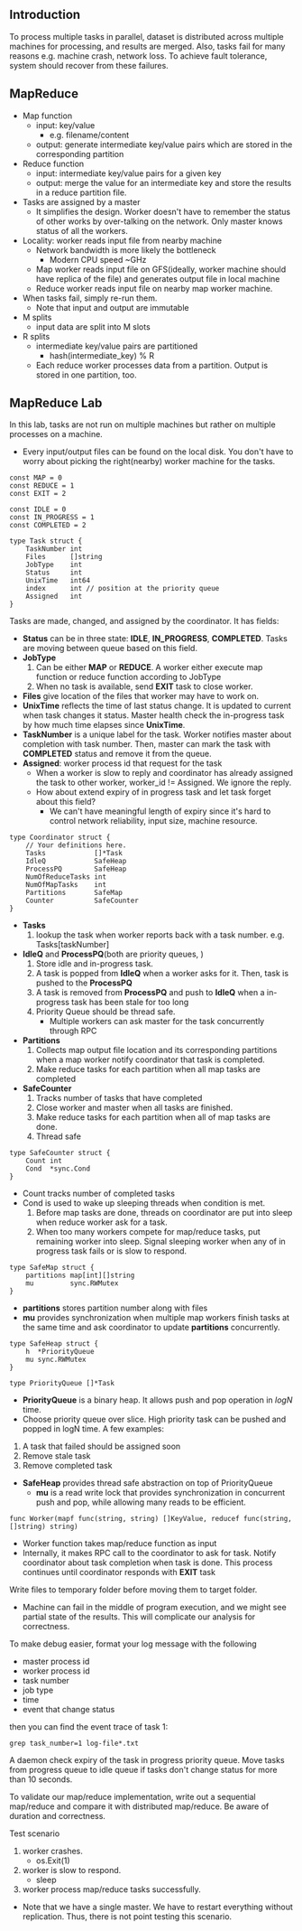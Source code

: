 ## Introduction
To process multiple tasks in parallel, dataset is distributed across multiple machines for processing, and results are merged. Also, tasks fail for many reasons e.g. machine crash, network loss. To achieve fault tolerance, system should recover from these failures.

## MapReduce ##
- Map function
    - input: key/value
        - e.g. filename/content
    - output: generate intermediate key/value pairs which are stored in the corresponding partition
- Reduce function
    - input: intermediate key/value pairs for a given key
    - output: merge the value for an intermediate key and store the results in a reduce partition file.
- Tasks are assigned by a master
    - It simplifies the design. Worker doesn't have to remember the status of other works by over-talking on the network. Only master knows status of all the workers.
- Locality: worker reads input file from nearby machine
    - Network bandwidth is more likely the bottleneck
        - Modern CPU speed ~GHz
    - Map worker reads input file on GFS(ideally, worker machine should have replica of the file) and generates output file in local machine
    - Reduce worker reads input file on nearby map worker machine.
- When tasks fail, simply re-run them.
    - Note that input and output are immutable
- M splits
    - input data are split into M slots
- R splits
    - intermediate key/value pairs are partitioned
        - hash(intermediate_key) % R
    - Each reduce worker processes data from a partition. Output is stored in one partition, too.

## MapReduce Lab ##

In this lab, tasks are not run on multiple machines but rather on multiple processes on a machine.
- Every input/output files can be found on the local disk. You don't have to worry about picking the right(nearby) worker machine for the tasks.

```golang
const MAP = 0
const REDUCE = 1
const EXIT = 2

const IDLE = 0
const IN_PROGRESS = 1
const COMPLETED = 2

type Task struct {
	TaskNumber int
	Files      []string
	JobType    int
	Status     int
	UnixTime   int64
	index      int // position at the priority queue
	Assigned   int
}
```
Tasks are made, changed, and assigned by the coordinator. It has fields:
- **Status** can be in three state: **IDLE**, **IN_PROGRESS**, **COMPLETED**. Tasks are moving between queue based on this field.
- **JobType**
    1. Can be either **MAP** or **REDUCE**. A worker either execute map function or reduce function according to JobType
    2. When no task is available, send **EXIT** task to close worker.
- **Files** give location of the files that  worker may have to work on.
- **UnixTime** reflects the time of last status change. It is updated to current when task changes it status. Master health check the in-progress task by how much time elapses since **UnixTime**.
- **TaskNumber** is a unique label for the task. Worker notifies master about completion with task number. Then, master can mark the task with **COMPLETED** status and remove it from the queue.
- **Assigned**: worker process id that request for the task
    - When a worker is slow to reply and coordinator has already assigned the task to other worker, worker_id != Assigned. We ignore the reply.
    - How about extend expiry of in progress task and let task forget about this field?
        - We can't have meaningful length of expiry since it's hard to control network reliability, input size, machine resource.

```golang
type Coordinator struct {
	// Your definitions here.
	Tasks            []*Task
	IdleQ            SafeHeap
	ProcessPQ        SafeHeap
	NumOfReduceTasks int
	NumOfMapTasks    int
	Partitions       SafeMap
	Counter          SafeCounter
}
```
- **Tasks**
    1. lookup the task when worker reports back with a task number. e.g. Tasks[taskNumber]
- **IdleQ** and **ProcessPQ**(both are priority queues, )
    1. Store idle and in-progress task.
    2. A task is popped from **IdleQ** when a worker asks for it. Then, task is pushed to the **ProcessPQ**
    3. A task is removed from **ProcessPQ** and push to **IdleQ** when a in-progress task has been stale for too long
    4. Priority Queue should be thread safe.
        - Multiple workers can ask master for the task concurrently through RPC
- **Partitions**
    1. Collects map output file location and its corresponding partitions when a map worker notify coordinator that task is completed.
    2. Make reduce tasks for each partition when all map tasks are completed
- **SafeCounter**
    1. Tracks number of tasks that have completed
    2. Close worker and master when all tasks are finished.
    3. Make reduce tasks for each partition when all of map tasks are done.
    4. Thread safe

```golang
type SafeCounter struct {
	Count int
	Cond  *sync.Cond
}
```
- Count tracks number of completed tasks
- Cond is used to wake up sleeping threads when condition is met.
    1. Before map tasks are done, threads on coordinator are put into sleep when reduce worker ask for a task.
    2. When too many workers compete for map/reduce tasks, put remaining worker into sleep. Signal sleeping worker when any of in progress task fails or is slow to respond.


```golang
type SafeMap struct {
	partitions map[int][]string
	mu         sync.RWMutex
}
```
- **partitions** stores partition number along with files
- **mu** provides synchronization when multiple map workers finish tasks at the same time and ask coordinator to update **partitions** concurrently.


```golang
type SafeHeap struct {
	h  *PriorityQueue
	mu sync.RWMutex
}

type PriorityQueue []*Task
```
- **PriorityQueue** is a binary heap. It allows push and pop operation in $logN$ time.
- Choose priority queue over slice. High priority task can be pushed and popped in logN time. A few examples:
1. A task that failed should be assigned soon
2. Remove stale task
3. Remove completed task
- **SafeHeap** provides thread safe abstraction on top of PriorityQueue
    - **mu** is a read write lock that provides synchronization in concurrent push and pop, while allowing many reads to be efficient.

```golang
func Worker(mapf func(string, string) []KeyValue, reducef func(string, []string) string)
```
- Worker function takes map/reduce function as input
- Internally, it makes RPC call to the coordinator to ask for task. Notify coordinator about task completion when task is done. This process continues until coordinator responds with **EXIT** task

Write files to temporary folder before moving them to target folder.
- Machine can fail in the middle of program execution, and we might see partial state of the results. This will complicate our analysis for correctness.

To make debug easier, format your log message with the following
- master process id
- worker process id
- task number
- job type
- time
- event that change status

then you can find the event trace of task 1:
```
grep task_number=1 log-file*.txt
```

A daemon check expiry of the task in progress priority queue. Move tasks from progress queue to idle queue if tasks don't change status for more than 10 seconds.

To validate our map/reduce implementation, write out a sequential map/reduce and compare it with distributed map/reduce. Be aware of duration and correctness.

Test scenario
1. worker crashes.
    - os.Exit(1)
2. worker is slow to respond.
    - sleep
3. worker process map/reduce tasks successfully.
- Note that we have a single master. We have to restart everything without replication. Thus, there is not point testing this scenario.

